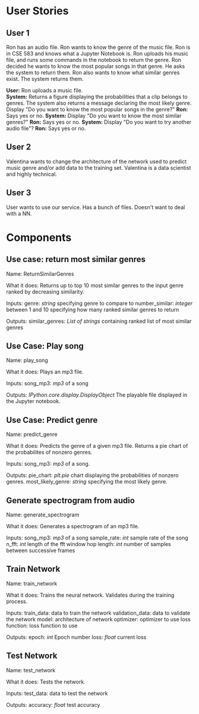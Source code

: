 # User Stories

## User 1

Ron has an audio file.  Ron wants to know the genre of the music file. Ron is in CSE 583 and knows what a Jupyter Notebook is.  Ron uploads his music file, and runs some commands in the notebook to return the genre.  Ron decided he wants to know the most popular songs in that genre.  He asks the system to return them.  Ron also wants to know what similar genres exist.  The system returns them.

**User:** Ron uploads a music file.  
**System:** Returns a figure displaying the probabilities that a clip belongs to genres.  The system also returns a message declaring the most likely genre. 
Display "Do you want to know the most popular songs in the genre?"
**Ron:** Says yes or no.
**System:** Display "Do you want to know the most similar genres?"
**Ron:** Says yes or no.
**System:** Display "Do you want to try another audio file"?
**Ron:** Says yes or no.


## User 2

Valentina wants to change the architecture of the network used to predict music genre and/or add data to the training set.  Valentina is a data scientist and highly technical.  

## User 3

User wants to use our service.  Has a bunch of files.  Doesn't want to deal with a NN. 

# Components

## Use case: return most similar genres
Name: ReturnSimilarGenres

What it does: Returns up to top 10 most similar genres to the input genre ranked by decreasing similarity.

Inputs: genre: _string_ specifying genre to compare to
	number_similar: _integer_ between 1 and 10 specifying how many ranked similar genres to return

Outputs: similar_genres: _List of strings_ containing ranked list of most similar genres 

## Use Case: Play song
Name: play_song

What it does: Plays an mp3 file.

Inputs: song_mp3: _mp3_ of a song 

Outputs: _IPython.core.display.DisplayObject_ The playable file displayed in the Jupyter notebook.

## Use Case: Predict genre
Name: predict_genre

What it does: Predicts the genre of a given mp3 file.  Returns a pie chart of the probabilites of nonzero genres.  

Inputs: song_mp3: _mp3_ of a song.

Outputs: pie_chart: _plt.pie_ chart displaying the probabilities of nonzero genres.
	 most_likely_genre: _string_ specifying the most likely genre. 

## Generate spectrogram from audio
Name: generate_spectrogram

What it does: Generates a spectrogram of an mp3 file. 

Inputs: song_mp3: _mp3_ of a song
	sample_rate: _int_ sample rate of the song
	n_fft: _int_ length of the fft window
	hop length: _int_ number of samples between successive frames
	
## Train Network
Name: train_network

What it does: Trains the neural network. Validates during the training process.

Inputs: train_data: data to train the network 
	validation_data: data to validate the network 
	model: architecture of network
	optimizer: optimizer to use
	loss function: loss function to use
	
Outputs: epoch: _int_ Epoch number
	 loss: _float_ current loss
	 
## Test Network
Name: test_network

What it does: Tests the network. 

Inputs: test_data: data to test the network

Outputs: accuracy: _float_ test accuracy
	




